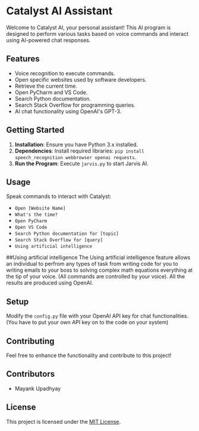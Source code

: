 # Catalyst AI Assistant

Welcome to Catalyst AI, your personal assistant! This AI program is designed to perform various tasks based on voice commands and interact using AI-powered chat responses.

## Features

- Voice recognition to execute commands.
- Open specific websites used by software developers.
- Retrieve the current time.
- Open PyCharm and VS Code.
- Search Python documentation.
- Search Stack Overflow for programming queries.
- AI chat functionality using OpenAI's GPT-3.

## Getting Started

1. **Installation**: Ensure you have Python 3.x installed.
2. **Dependencies**: Install required libraries: `pip install speech_recognition webbrowser openai requests`.
3. **Run the Program**: Execute `jarvis.py` to start Jarvis AI.

## Usage

Speak commands to interact with Catalyst:
- `Open [Website Name]`
- `What's the time?`
- `Open PyCharm`
- `Open VS Code`
- `Search Python documentation for [topic]`
- `Search Stack Overflow for [query]`
- `Using artificial intelligence`

##Using artificial intelligence
The Using artificial intelligence feature allows an individual to perfrom any types of task from writing code for you to writing emails to your boss to solving complex math equations 
everything at the tip of your voice. (All commands are controlled by your voice). All the results are produced using OpenAI.

## Setup

Modify the `config.py` file with your OpenAI API key for chat functionalities.(You have to put your own API key on to the code on your system)

## Contributing

Feel free to enhance the functionality and contribute to this project!

## Contributors

- Mayank Upadhyay 

## License

This project is licensed under the [MIT License](LICENSE).
